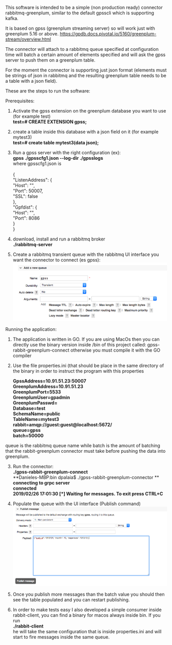 This software is intended to be a simple (non production ready) connector rabbitmq-greenplum, similar to the default gpsscli which is supporting kafka.

It is based on gpss (greenplum streaming server) so will work just with greenplum 5.16 or above.
https://gpdb.docs.pivotal.io/5160/greenplum-stream/overview.html

The connector will attach to a rabbitmq queue specified at configuration time will batch a certain amount of elements specified and will ask the gpss server to push them on a greenplum table.

For the moment the connector is supporting just json format (elements must be strings of json in rabbitmq and the resulting greenplum table needs to be a table with a json field).

These are the steps to run the software:

Prerequisites:

1. Activate the gpss extension on the greenplum database you want to use (for example test)<br/>
   **test=# CREATE EXTENSION gpss;**<br/>
   
2. create a table inside this database with a json field on it (for example mytest3)<br/>
   **test=# create table mytest3(data json);**<br/>
   
3. Run a gpss server with the right configuration (ex):<br/>
  **gpss ./gpsscfg1.json --log-dir ./gpsslogs** <br/>
  where gpsscfg1.json is <br/><br/>
  {<br/>
    "ListenAddress": {<br/>
        "Host": "",<br/>
        "Port": 50007,<br/>
        "SSL": false<br/>
    },<br/>
    "Gpfdist": {<br/>
        "Host": "",<br/>
        "Port": 8086<br/>
    }<br/>
}<br/>

4. download, install and run a rabbitmq broker<br/>
 **./rabbitmq-server**

5. Create a rabbitmq transient queue with the rabbitmq UI interface you want the connector to connect (es gpss):<br/>
  ![Screenshot](queue.png)
  
Running the application:

1. The application is written in GO. If you are using MacOs then you can directly use the binary version inside /bin of this project called: gpss-rabbit-greenplum-connect otherwise you must compile it with the GO compiler

2. Use the file properties.ini (that should be place in the same directory of the binary in order to instruct the program with this properties<br/>

    **GpssAddress=10.91.51.23:50007**<br/>
    **GreenplumAddress=10.91.51.23**<br/>
    **GreenplumPort=5533**<br/>
    **GreenplumUser=gpadmin**<br/>
    **GreenplumPasswd=**<br/> 
    **Database=test**<br/>
    **SchemaName=public**<br/>
    **TableName=mytest3**<br/>
    **rabbit=amqp://guest:guest@localhost:5672/**<br/>
    **queue=gpss**<br/>
    **batch=50000** <br/>

queue is the rabbitmq queue name while batch is the amount of batching that the rabbit-greenplum connector must take before pushing the data into greenplum.<br/>

3. Run the connector:<br/>
**./gpss-rabbit-greenplum-connect**<br/> 
**Danieles-MBP:bin dpalaia$ ./gpss-rabbit-greenplum-connector **<br/>
**connecting to grpc server**<br/>
**connected**<br/>
**2019/02/26 17:01:30  [*] Waiting for messages. To exit press CTRL+C**<br/>

4. Populate the queue with the UI interface (Publish command)<br/>
![Screenshot](queue2.png)

5. Once you publish more messages than the batch value you should then see the table populated and you can restart publishing.<br/>

6. In order to make tests easy I also developed a simple consumer inside rabbit-client, you can find a binary for macos always inside bin.
If you run<br/>
**./rabbit-client**<br/>
he will take the same configuration that is inside properties.ini and will start to fire messages inside the same queue.
